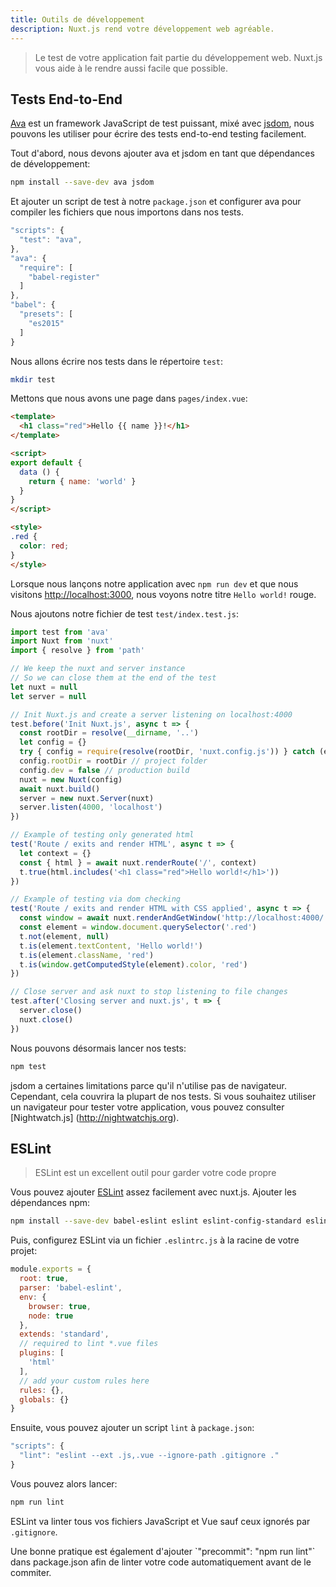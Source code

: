 ```yaml
---
title: Outils de développement
description: Nuxt.js rend votre développement web agréable.
---
```


> Le test de votre application fait partie du développement web. Nuxt.js vous aide à le rendre aussi facile que possible.

## Tests End-to-End

[Ava](https://github.com/avajs/ava) est un framework JavaScript de test puissant, mixé avec [jsdom](https://github.com/tmpvar/jsdom), nous pouvons les utiliser pour écrire des tests end-to-end testing facilement.

Tout d'abord, nous devons ajouter ava et jsdom en tant que dépendances de développement:
```bash
npm install --save-dev ava jsdom
```

Et ajouter un script de test à notre `package.json` et configurer ava pour compiler les fichiers que nous importons dans nos tests.

```javascript
"scripts": {
  "test": "ava",
},
"ava": {
  "require": [
    "babel-register"
  ]
},
"babel": {
  "presets": [
    "es2015"
  ]
}
```

Nous allons écrire nos tests dans le répertoire `test`:
```bash
mkdir test
```

Mettons que nous avons une page dans `pages/index.vue`:
```html
<template>
  <h1 class="red">Hello {{ name }}!</h1>
</template>

<script>
export default {
  data () {
    return { name: 'world' }
  }
}
</script>

<style>
.red {
  color: red;
}
</style>
```

Lorsque nous lançons notre application avec `npm run dev` et que nous visitons [http://localhost:3000](http://localhost:3000), nous voyons notre titre `Hello world!` rouge.

Nous ajoutons notre fichier de test `test/index.test.js`:

```js
import test from 'ava'
import Nuxt from 'nuxt'
import { resolve } from 'path'

// We keep the nuxt and server instance
// So we can close them at the end of the test
let nuxt = null
let server = null

// Init Nuxt.js and create a server listening on localhost:4000
test.before('Init Nuxt.js', async t => {
  const rootDir = resolve(__dirname, '..')
  let config = {}
  try { config = require(resolve(rootDir, 'nuxt.config.js')) } catch (e) {}
  config.rootDir = rootDir // project folder
  config.dev = false // production build
  nuxt = new Nuxt(config)
  await nuxt.build()
  server = new nuxt.Server(nuxt)
  server.listen(4000, 'localhost')
})

// Example of testing only generated html
test('Route / exits and render HTML', async t => {
  let context = {}
  const { html } = await nuxt.renderRoute('/', context)
  t.true(html.includes('<h1 class="red">Hello world!</h1>'))
})

// Example of testing via dom checking
test('Route / exits and render HTML with CSS applied', async t => {
  const window = await nuxt.renderAndGetWindow('http://localhost:4000/')
  const element = window.document.querySelector('.red')
  t.not(element, null)
  t.is(element.textContent, 'Hello world!')
  t.is(element.className, 'red')
  t.is(window.getComputedStyle(element).color, 'red')
})

// Close server and ask nuxt to stop listening to file changes
test.after('Closing server and nuxt.js', t => {
  server.close()
  nuxt.close()
})
```

Nous pouvons désormais lancer nos tests:
```bash
npm test
```

jsdom a certaines limitations parce qu'il n'utilise pas de navigateur. Cependant, cela couvrira la plupart de nos tests. Si vous souhaitez utiliser un navigateur pour tester votre application, vous pouvez consulter [Nightwatch.js] (http://nightwatchjs.org).

## ESLint

> ESLint est un excellent outil pour garder votre code propre

Vous pouvez ajouter [ESLint](http://eslint.org) assez facilement avec nuxt.js. Ajouter les dépendances npm:

```bash
npm install --save-dev babel-eslint eslint eslint-config-standard eslint-plugin-html eslint-plugin-promise eslint-plugin-standard
```

Puis, configurez ESLint via un fichier `.eslintrc.js` à la racine de votre projet:
```js
module.exports = {
  root: true,
  parser: 'babel-eslint',
  env: {
    browser: true,
    node: true
  },
  extends: 'standard',
  // required to lint *.vue files
  plugins: [
    'html'
  ],
  // add your custom rules here
  rules: {},
  globals: {}
}
```

Ensuite, vous pouvez ajouter un script `lint` à `package.json`:

```js
"scripts": {
  "lint": "eslint --ext .js,.vue --ignore-path .gitignore ."
}
```

Vous pouvez alors lancer:
```bash
npm run lint
```

ESLint va linter tous vos fichiers JavaScript et Vue sauf ceux ignorés par `.gitignore`.

<p class="Alert Alert--info">Une bonne pratique est également d'ajouter `"precommit": "npm run lint"` dans package.json afin de linter votre code automatiquement avant de le commiter.</p>
